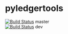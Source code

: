 # pyledgertools
 [![Build Status](https://travis-ci.org/cgiacofei/pyledgertools.svg?branch=master)](https://travis-ci.org/cgiacofei/pyledgertools) master  
[![Build Status](https://travis-ci.org/cgiacofei/pyledgertools.svg?branch=dev)](https://travis-ci.org/cgiacofei/pyledgertools) dev
